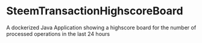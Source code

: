 # SteemTransactionHighscoreBoard
A dockerized Java Application showing a highscore board for the number of processed operations in the last 24 hours
